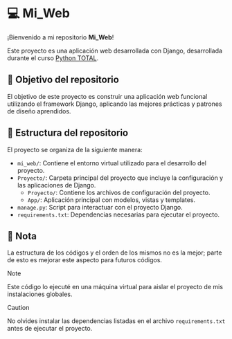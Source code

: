 # 💻 Mi_Web

¡Bienvenido a mi repositorio  **Mi_Web**!

Este proyecto es una aplicación web desarrollada con Django, desarrollada durante el curso [Python TOTAL](https://www.udemy.com/course/python-total/?srsltid=AfmBOoqmTJIpGSdJRY9PcUkBnHO_GZpS4BhyxYsRjMveT1vDqNbKyAqg&couponCode=LETSLEARNNOW).

## 🎯 Objetivo del repositorio

El objetivo de este proyecto es construir una aplicación web funcional utilizando el framework Django, aplicando las mejores prácticas y patrones de diseño aprendidos.

## 📁 Estructura del repositorio

El proyecto se organiza de la siguiente manera:

- `mi_web/`: Contiene el entorno virtual utilizado para el desarrollo del proyecto.
- `Proyecto/`: Carpeta principal del proyecto que incluye la configuración y las aplicaciones de Django.
  - `Proyecto/`: Contiene los archivos de configuración del proyecto.
  - `App/`: Aplicación principal con modelos, vistas y templates.
- `manage.py`: Script para interactuar con el proyecto Django.
- `requirements.txt`: Dependencias necesarias para ejecutar el proyecto.

## 📝 Nota

La estructura de los códigos y el orden de los mismos no es la mejor; parte de esto es mejorar este aspecto para futuros códigos.

> [!NOTE]
> Este código lo ejecuté en una máquina virtual para aislar el proyecto de mis instalaciones globales.

> [!CAUTION]
> No olvides instalar las dependencias listadas en el archivo `requirements.txt` antes de ejecutar el proyecto.


